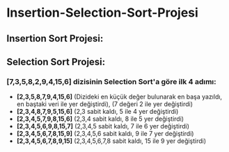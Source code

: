 # Insertion-Selection-Sort-Projesi
## Insertion Sort Projesi:




## Selection Sort Projesi:

### **[7,3,5,8,2,9,4,15,6]** dizisinin Selection Sort'a göre ilk 4 adımı: 

- **[2,3,5,8,7,9,4,15,6]** (Dizideki en küçük değer bulunarak en başa yazıldı, en baştaki veri ile yer değiştirdi), (7 değeri 2 ile yer değiştirdi)
- **[2,3,4,8,7,9,5,15,6]** (2,3 sabit kaldı, 5 ile 4 yer değiştirdi)
- **[2,3,4,5,7,9,8,15,6]** (2,3,4 sabit kaldı, 8 ile 5 yer değiştirdi)
- **[2,3,4,5,6,9,8,15,7]** (2,3,4,5 sabit kaldı, 7 ile 6 yer değiştirdi)
- **[2,3,4,5,6,7,8,15,9]** (2,3,4,5,6 sabit kaldı, 9 ile 7 yer değiştirdi)
- **[2,3,4,5,6,7,8,9,15]** (2,3,4,5,6,7,8 sabit kaldı, 15 ile 9 yer değiştirdi)
